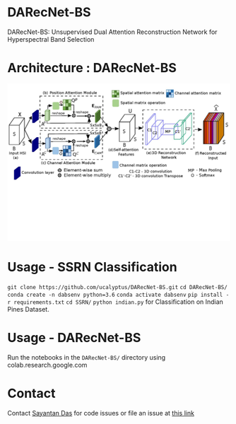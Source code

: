 # DARecNet-BS
DARecNet-BS: Unsupervised Dual Attention  Reconstruction Network for  Hyperspectral Band Selection

# Architecture : DARecNet-BS
![](./readme_files/DABSNet-page-001.jpg)

# Usage - SSRN Classification
`git clone https://github.com/ucalyptus/DARecNet-BS.git`
`cd DARecNet-BS/`
`conda create -n dabsenv python=3.6`
`conda activate dabsenv`
`pip install -r requirements.txt`
`cd SSRN/`
`python indian.py` for Classification on Indian Pines Dataset.


# Usage - DARecNet-BS
Run the notebooks in the `DARecNet-BS/` directory using colab.research.google.com

# Contact
Contact [Sayantan Das](mailto:sdas.codes@gmail.com) for code issues or file an issue at [this link](https://github.com/ucalyptus/DARecNet-BS/issues/new/choose)
